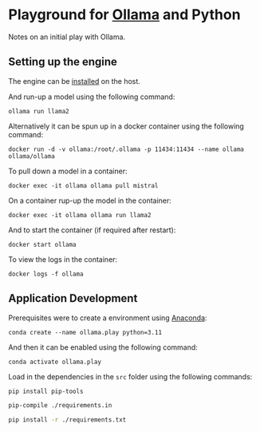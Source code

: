 # Playground for [Ollama](https://ollama.ai/blog/python-javascript-libraries) and Python

Notes on an initial play with Ollama.

## Setting up the engine

The engine can be [installed](https://ollama.ai/download/linux) on the host.

And run-up a model using the following command:

`ollama run llama2`

Alternatively it can be spun up in a docker container using the following command:

`docker run -d -v ollama:/root/.ollama -p 11434:11434 --name ollama ollama/ollama`

To pull down a model in a container:

`docker exec -it ollama ollama pull mistral`

On a container rup-up the model in the container:

`docker exec -it ollama ollama run llama2`

And to start the container (if required after restart):

`docker start ollama`

To view the logs in the container:

`docker logs -f ollama`

## Application Development

Prerequisites were to create a environment using [Anaconda](https://www.anaconda.com/):

`conda create --name ollama.play python=3.11`

And then it can be enabled using the following command:

`conda activate ollama.play`

Load in the dependencies in the `src` folder using the following commands:

```bash
pip install pip-tools

pip-compile ./requirements.in

pip install -r ./requirements.txt
```
